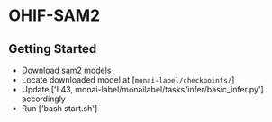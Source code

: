 # OHIF-SAM2

## Getting Started

- [Download sam2 models](https://github.com/facebookresearch/sam2?tab=readme-ov-file#download-checkpoints)
- Locate downloaded model at [`monai-label/checkpoints/`]
- Update ['L43, monai-label/monailabel/tasks/infer/basic_infer.py'] accordingly
- Run ['bash start.sh']